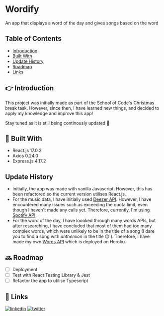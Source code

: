 # Wordify

An app that displays a word of the day and gives songs based on the word

## Table of Contents

- [Introduction](#introduction)
- [Built With](#built-with)
- [Update History](#update-history)
- [Roadmap](#roadmap)
- [Links](#links)

## 👉 Introduction

This project was initially made as part of the School of Code's Christmas break task. However, since then, I have learned new things, and decided to apply my knowledge and improve this app!

Stay tuned as it is still being continously updated 🤩

## 🔨 Built With

- React.js 17.0.2
- Axios 0.24.0
- Express.js 4.17.2

## Update History

- Initially, the app was made with vanilla Javascript. However, this has been refactored so the current version utilises React.js.
- For the music data, I have initially used [Deezer API](https://rapidapi.com/deezerdevs/api/deezer-1/). However, I have encountered many issues such as exceeding the quota limit, even though I haven't made any calls yet. Therefore, currently, I'm using [Spotify API](https://developer.spotify.com/documentation/web-api/).
- For the word of the day, I have loooked through many words APIs, but after researching, I have concluded that most of them had too many complex words, which were unlikely to be in the title of a song (I dare you to find a song with *anthemion* in the title 😜 ). Therefore, I have made my own [Words API](https://words-api-project.herokuapp.com/words) which is deployed on Heroku.

## 🔜 Roadmap

- [ ]  Deployment
- [ ]  Test with React Testing Library & Jest
- [ ]  Refactor the app to utilise Typescript

## 🔗 Links

[![linkedin](https://img.shields.io/badge/linkedin-0A66C2?style=for-the-badge&logo=linkedin&logoColor=white)](https://www.linkedin.com/in/sandraskolarczyk/)
[![twitter](https://img.shields.io/badge/twitter-1DA1F2?style=for-the-badge&logo=twitter&logoColor=white)](https://twitter.com/sansko_)
